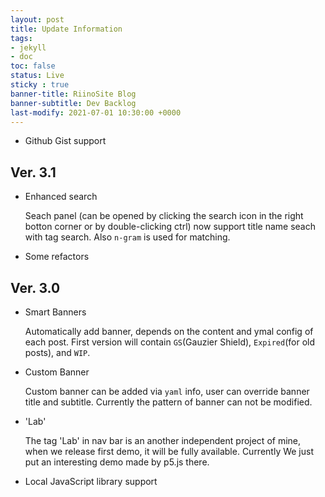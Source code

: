 ```yaml
---
layout: post
title: Update Information
tags: 
- jekyll 
- doc
toc: false
status: Live
sticky : true
banner-title: RiinoSite Blog
banner-subtitle: Dev Backlog
last-modify: 2021-07-01 10:30:00 +0000
---
```

- Github Gist support
<script src="https://gist.github.com/sorphwer/a2de0ed0af9ded63665e1ae0217f2908.js"></script>


## Ver. 3.1

-  Enhanced search 
   
   Seach panel (can be opened by clicking the search icon in the right botton corner or by double-clicking ctrl) now support title name seach with tag search. Also `n-gram` is used for matching.

-  Some refactors

## Ver. 3.0

-  Smart Banners

    Automatically add banner, depends on the content and ymal config of each post. First version will contain `GS`(Gauzier Shield), `Expired`(for old posts), and `WIP`.

-  Custom Banner

    Custom banner can be added via `yaml` info, user can override banner title and subtitle. Currently the pattern of banner can not be modified.

-  'Lab'

    The tag 'Lab' in nav bar is an another independent project of mine, when we release first demo, it will be fully available. Currently We just put an interesting demo made by p5.js there.

-  Local JavaScript library support
